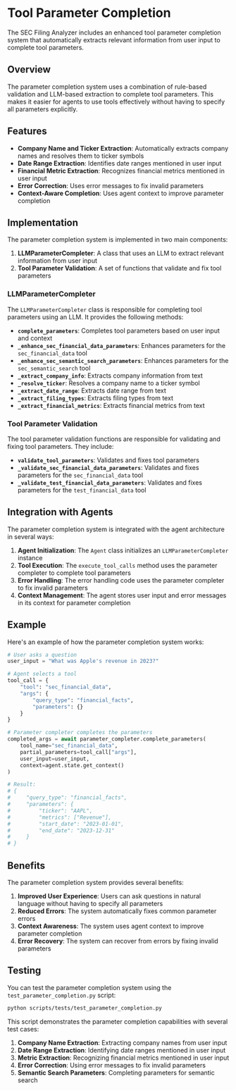# Tool Parameter Completion

The SEC Filing Analyzer includes an enhanced tool parameter completion system that automatically extracts relevant information from user input to complete tool parameters.

## Overview

The parameter completion system uses a combination of rule-based validation and LLM-based extraction to complete tool parameters. This makes it easier for agents to use tools effectively without having to specify all parameters explicitly.

## Features

- **Company Name and Ticker Extraction**: Automatically extracts company names and resolves them to ticker symbols
- **Date Range Extraction**: Identifies date ranges mentioned in user input
- **Financial Metric Extraction**: Recognizes financial metrics mentioned in user input
- **Error Correction**: Uses error messages to fix invalid parameters
- **Context-Aware Completion**: Uses agent context to improve parameter completion

## Implementation

The parameter completion system is implemented in two main components:

1. **LLMParameterCompleter**: A class that uses an LLM to extract relevant information from user input
2. **Tool Parameter Validation**: A set of functions that validate and fix tool parameters

### LLMParameterCompleter

The `LLMParameterCompleter` class is responsible for completing tool parameters using an LLM. It provides the following methods:

- **`complete_parameters`**: Completes tool parameters based on user input and context
- **`_enhance_sec_financial_data_parameters`**: Enhances parameters for the `sec_financial_data` tool
- **`_enhance_sec_semantic_search_parameters`**: Enhances parameters for the `sec_semantic_search` tool
- **`_extract_company_info`**: Extracts company information from text
- **`_resolve_ticker`**: Resolves a company name to a ticker symbol
- **`_extract_date_range`**: Extracts date range from text
- **`_extract_filing_types`**: Extracts filing types from text
- **`_extract_financial_metrics`**: Extracts financial metrics from text

### Tool Parameter Validation

The tool parameter validation functions are responsible for validating and fixing tool parameters. They include:

- **`validate_tool_parameters`**: Validates and fixes tool parameters
- **`_validate_sec_financial_data_parameters`**: Validates and fixes parameters for the `sec_financial_data` tool
- **`_validate_test_financial_data_parameters`**: Validates and fixes parameters for the `test_financial_data` tool

## Integration with Agents

The parameter completion system is integrated with the agent architecture in several ways:

1. **Agent Initialization**: The `Agent` class initializes an `LLMParameterCompleter` instance
2. **Tool Execution**: The `execute_tool_calls` method uses the parameter completer to complete tool parameters
3. **Error Handling**: The error handling code uses the parameter completer to fix invalid parameters
4. **Context Management**: The agent stores user input and error messages in its context for parameter completion

## Example

Here's an example of how the parameter completion system works:

```python
# User asks a question
user_input = "What was Apple's revenue in 2023?"

# Agent selects a tool
tool_call = {
    "tool": "sec_financial_data",
    "args": {
        "query_type": "financial_facts",
        "parameters": {}
    }
}

# Parameter completer completes the parameters
completed_args = await parameter_completer.complete_parameters(
    tool_name="sec_financial_data",
    partial_parameters=tool_call["args"],
    user_input=user_input,
    context=agent.state.get_context()
)

# Result:
# {
#     "query_type": "financial_facts",
#     "parameters": {
#         "ticker": "AAPL",
#         "metrics": ["Revenue"],
#         "start_date": "2023-01-01",
#         "end_date": "2023-12-31"
#     }
# }
```

## Benefits

The parameter completion system provides several benefits:

1. **Improved User Experience**: Users can ask questions in natural language without having to specify all parameters
2. **Reduced Errors**: The system automatically fixes common parameter errors
3. **Context Awareness**: The system uses agent context to improve parameter completion
4. **Error Recovery**: The system can recover from errors by fixing invalid parameters

## Testing

You can test the parameter completion system using the `test_parameter_completion.py` script:

```bash
python scripts/tests/test_parameter_completion.py
```

This script demonstrates the parameter completion capabilities with several test cases:

1. **Company Name Extraction**: Extracting company names from user input
2. **Date Range Extraction**: Identifying date ranges mentioned in user input
3. **Metric Extraction**: Recognizing financial metrics mentioned in user input
4. **Error Correction**: Using error messages to fix invalid parameters
5. **Semantic Search Parameters**: Completing parameters for semantic search
